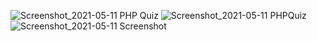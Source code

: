 ![Screenshot_2021-05-11 PHP Quiz](https://user-images.githubusercontent.com/48333019/117800228-366bdb80-b253-11eb-86f1-7744fadb448c.png)
![Screenshot_2021-05-11 PHPQuiz](https://user-images.githubusercontent.com/48333019/117800234-38359f00-b253-11eb-8c98-7ee469bbe846.png)
![Screenshot_2021-05-11 Screenshot](https://user-images.githubusercontent.com/48333019/117800241-39ff6280-b253-11eb-98af-fdeff764dae6.png)
